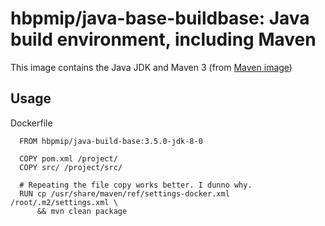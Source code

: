 
# hbpmip/java-base-buildbase: Java build environment, including Maven

This image contains the Java JDK and Maven 3 (from [Maven image](https://hub.docker.com/r/_/maven/))

## Usage

Dockerfile
```
  FROM hbpmip/java-build-base:3.5.0-jdk-8-0

  COPY pom.xml /project/
  COPY src/ /project/src/

  # Repeating the file copy works better. I dunno why.
  RUN cp /usr/share/maven/ref/settings-docker.xml /root/.m2/settings.xml \
      && mvn clean package

```
